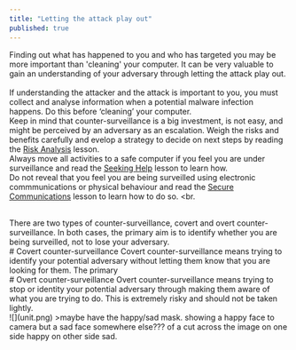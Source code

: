 ```yaml
---
title: "Letting the attack play out"
published: true
---
```

Finding out what has happened to you and who has targeted you may be more important than 'cleaning' your computer. It can be very valuable to gain an understanding of your adversary through letting the attack play out.
<br>  
If understanding the attacker and the attack is important to you, you must collect and analyse information when a potential malware infection happens. Do this before ‘cleaning’ your computer.
<br>
Keep in mind that counter-surveillance is a big investment, is not easy, and might be perceived by an adversary as an escalation. Weigh the risks and benefits carefully and evelop a strategy to decide on next steps by reading the [Risk Analysis](en/topics/practice-2-planning/2-assess-risk/1-1-intro.md) lesson.
<br>
Always move all activities to a safe computer if you feel you are under surveillance and read the [Seeking Help](en/topics/practice-1-emergencies/1-seeking-help/1-1-intro.md) lesson to learn how.
<br>
Do not reveal that you feel you are being surveilled using electronic commmunications or physical behaviour and read the [Secure Communications](en/topics/understand-4-digisec/4-secure-communications/1-1-intro.md) lesson to learn how to do so.
<br.

<br>
There are two types of counter-surveillance, covert and overt counter-surveillance. In both cases, the primary aim is to identify whether you are being surveilled, not to lose your adversary.
<br>
# Covert counter-surveillance
Covert counter-surveillance means trying to identify your potential adversary without letting them know that you are looking for them. The primary
<br>
# Overt counter-surveillance
Overt counter-surveillance means trying to stop or identity your potential adversary through making them aware of what you are trying to do. This is extremely risky and should not be taken lightly.
<br>
![](unit.png)
>maybe have the happy/sad mask. showing a happy face to camera but a sad face somewhere else??? of a cut across the image on one side happy on other side sad.
